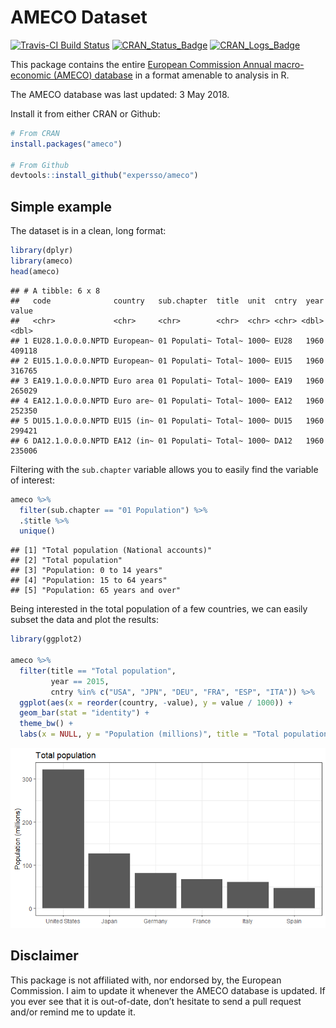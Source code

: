 AMECO Dataset
=============

[![Travis-CI Build
Status](https://travis-ci.org/expersso/ameco.svg?branch=master)](https://travis-ci.org/expersso/ameco)
[![CRAN\_Status\_Badge](http://www.r-pkg.org/badges/version/ameco)](https://cran.r-project.org/package=ameco)
[![CRAN\_Logs\_Badge](http://cranlogs.r-pkg.org/badges/grand-total/ameco)](https://cran.r-project.org/package=ameco)

This package contains the entire [European Commission Annual
macro-economic (AMECO)
database](http://ec.europa.eu/economy_finance/db_indicators/ameco/index_en.htm)
in a format amenable to analysis in R.

The AMECO database was last updated: 3 May 2018.

Install it from either CRAN or Github:

``` r
# From CRAN
install.packages("ameco")

# From Github
devtools::install_github("expersso/ameco")
```

Simple example
--------------

The dataset is in a clean, long format:

``` r
library(dplyr)
library(ameco)
head(ameco)
```

    ## # A tibble: 6 x 8
    ##   code              country   sub.chapter  title  unit  cntry  year  value
    ##   <chr>             <chr>     <chr>        <chr>  <chr> <chr> <dbl>  <dbl>
    ## 1 EU28.1.0.0.0.NPTD European~ 01 Populati~ Total~ 1000~ EU28   1960 409118
    ## 2 EU15.1.0.0.0.NPTD European~ 01 Populati~ Total~ 1000~ EU15   1960 316765
    ## 3 EA19.1.0.0.0.NPTD Euro area 01 Populati~ Total~ 1000~ EA19   1960 265029
    ## 4 EA12.1.0.0.0.NPTD Euro are~ 01 Populati~ Total~ 1000~ EA12   1960 252350
    ## 5 DU15.1.0.0.0.NPTD EU15 (in~ 01 Populati~ Total~ 1000~ DU15   1960 299421
    ## 6 DA12.1.0.0.0.NPTD EA12 (in~ 01 Populati~ Total~ 1000~ DA12   1960 235006

Filtering with the `sub.chapter` variable allows you to easily find the
variable of interest:

``` r
ameco %>% 
  filter(sub.chapter == "01 Population") %>% 
  .$title %>% 
  unique()
```

    ## [1] "Total population (National accounts)"
    ## [2] "Total population"                    
    ## [3] "Population: 0 to 14 years"           
    ## [4] "Population: 15 to 64 years"          
    ## [5] "Population: 65 years and over"

Being interested in the total population of a few countries, we can
easily subset the data and plot the results:

``` r
library(ggplot2)

ameco %>% 
  filter(title == "Total population",
         year == 2015,
         cntry %in% c("USA", "JPN", "DEU", "FRA", "ESP", "ITA")) %>% 
  ggplot(aes(x = reorder(country, -value), y = value / 1000)) +
  geom_bar(stat = "identity") +
  theme_bw() +
  labs(x = NULL, y = "Population (millions)", title = "Total population")
```

![](example-1.png)

Disclaimer
----------

This package is not affiliated with, nor endorsed by, the European
Commission. I aim to update it whenever the AMECO database is updated.
If you ever see that it is out-of-date, don’t hesitate to send a pull
request and/or remind me to update it.
